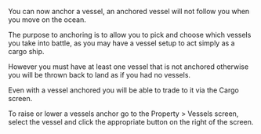 ---
---
You can now anchor a vessel, an anchored vessel will not follow you when you move on the ocean.

The purpose to anchoring is to allow you to pick and choose which vessels you take into battle, as you may have a vessel setup to act simply as a cargo ship.

However you must have at least one vessel that is not anchored otherwise you will be thrown back to land as if you had no vessels.

Even with a vessel anchored you will be able to trade to it via the Cargo screen.

To raise or lower a vessels anchor go to the Property > Vessels screen, select the vessel and click the appropriate button on the right of the screen.